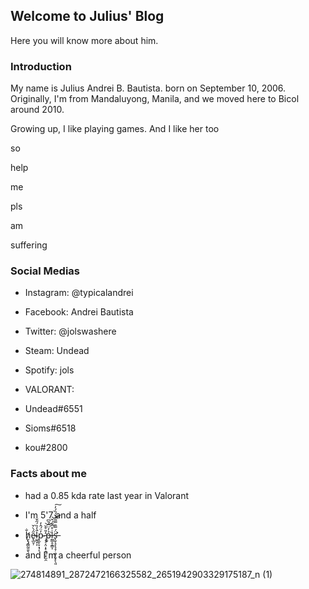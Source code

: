 ## Welcome to Julius' Blog

Here you will know more about him.


### Introduction

My name is Julius Andrei B. Bautista. born on September 10, 2006. Originally, I'm from Mandaluyong, Manila, and we moved here to Bicol around 2010.

Growing up, I like playing games. And I like her too

so

help

me

pls

am

suffering

### Social Medias

- Instagram: @typicalandrei

- Facebook: Andrei Bautista

- Twitter: @jolswashere

- Steam: Undead

- Spotify: jols

- VALORANT: 
- Undead#6551
- Sioms#6518
- kou#2800

### Facts about me

- had a 0.85 kda rate last year in Valorant

- I'm 5'7 and a half

- ḫ̸̢̡̳̰͈̱̖̤̐e̴̢̲̮̦̋́̀̌l̴̫͈̞͕̑̒̏́̋̌͘p̴̫̙̞̣̘͎̓̈́̂̓ ̵̧̧͔̤̩͓͓̹̤̝̫̯̓̎͒̆͝p̶̬̉̓̈̈́̄͆͘l̵̤̳̥̯͇͎̇̊͆͊́̌͝͝s̶̨̛̬͉̞͉̝̦̯̞̜̬̙̖͈̈́̿̄̿͂̇̾́̏́̓͘͠

- and I'm a cheerful person

![274814891_2872472166325582_2651942903329175187_n (1)](https://user-images.githubusercontent.com/102911230/161456941-83cead77-77ee-4d1a-82c3-fc3f620193b4.jpg)



